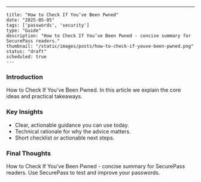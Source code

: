 ---
    title: "How to Check If You’ve Been Pwned"
    date: "2025-05-05"
    tags: ['passwords', 'security']
    type: "Guide"
    description: "How to Check If You’ve Been Pwned - concise summary for SecurePass readers."
    thumbnail: "/static/images/posts/how-to-check-if-youve-been-pwned.png"
    status: "draft"
    scheduled: true
    ---

### Introduction
How to Check If You’ve Been Pwned. In this article we explain the core ideas and practical takeaways.

### Key Insights
- Clear, actionable guidance you can use today.
- Technical rationale for why the advice matters.
- Short checklist or actionable next steps.

### Final Thoughts
How to Check If You’ve Been Pwned - concise summary for SecurePass readers. Use SecurePass to test and improve your passwords.
